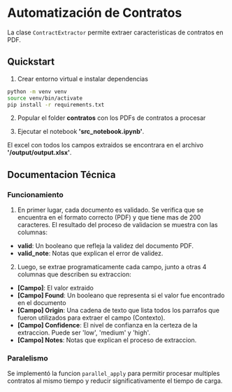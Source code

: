 # Automatización de Contratos

La clase `ContractExtractor` permite extraer caracteristicas de contratos en PDF.

## Quickstart

1. Crear entorno virtual e instalar dependencias
```bash
python -m venv venv
source venv/bin/activate
pip install -r requirements.txt
```

2. Popular el folder **contratos** con los PDFs de contratos a procesar

3. Ejecutar el notebook **'src_notebook.ipynb'**.

El excel con todos los campos extraidos se encontrara en el archivo **'/output/output.xlsx'**.

## Documentacion Técnica

### Funcionamiento
1. En primer lugar, cada documento es validado. Se verifica que se encuentra en el formato correcto (PDF) y que tiene mas de 200 caracteres. El resultado del proceso de validacion se muestra con las columnas:
- **valid**: Un booleano que refleja la validez del documento PDF.
- **valid_note**: Notas que explican el error de validez.

2. Luego, se extrae programaticamente cada campo, junto a otras 4 columnas que describen su extraccion:
- **[Campo]**: El valor extraido
- **[Campo] Found**: Un booleano que representa si el valor fue encontrado en el documento
- **[Campo] Origin**: Una cadena de texto que lista todos los parrafos que fueron utilizados para extraer el campo (Contexto).
- **[Campo] Confidence**: El nivel de confianza en la certeza de la extraccion. Puede ser 'low', 'medium' y 'high'.
- **[Campo] Notes**: Notas que explican el proceso de extraccion.

### Paralelismo

Se implementó la funcion `parallel_apply` para permitir procesar multiples contratos al mismo tiempo y reducir significativamente el tiempo de carga.